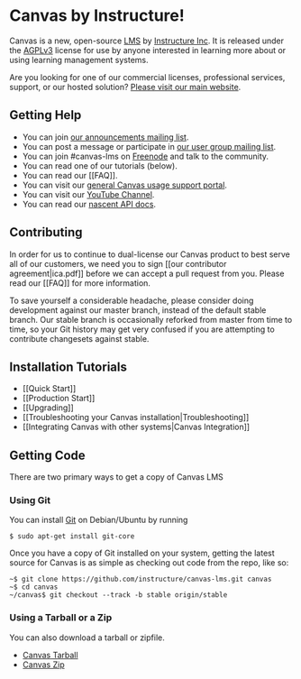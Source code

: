 Canvas by Instructure!
===================

Canvas is a new, open-source [LMS](http://en.wikipedia.org/wiki/Learning_management_system) by [Instructure Inc](http://www.instructure.com/). It is released under the [AGPLv3](http://www.gnu.org/licenses/agpl.html) license for use by anyone interested in learning more about or using learning management systems.

Are you looking for one of our commercial licenses, professional services, support, or our hosted solution? [Please visit our main website](http://www.instructure.com/).

Getting Help
-----------

 * You can join [our announcements mailing list](http://groups.google.com/group/canvas-lms-announce).
 * You can post a message or participate in [our user group mailing list](http://groups.google.com/group/canvas-lms-users).
 * You can join #canvas-lms on [Freenode](http://freenode.net/using_the_network.shtml) and talk to the community.
 * You can read one of our tutorials (below).
 * You can read our [[FAQ]].
 * You can visit our [general Canvas usage support portal](http://support.instructure.com/).
 * You can visit our [YouTube Channel](http://www.youtube.com/CanvasLMS#g/p).
 * You can read our [nascent API docs](http://canvas.instructure.com/doc/api/index.html).

Contributing
-----------

In order for us to continue to dual-license our Canvas product to best serve all of our customers, we need you to sign [[our contributor agreement|ica.pdf]] before we can accept a pull request from you. Please read our [[FAQ]] for more information.

To save yourself a considerable headache, please consider doing development against our master branch, instead of the default stable branch. Our stable branch is occasionally reforked from master from time to time, so your Git history may get very confused if you are attempting to contribute changesets against stable.

Installation Tutorials
--------

 * [[Quick Start]]
 * [[Production Start]]
 * [[Upgrading]]
 * [[Troubleshooting your Canvas installation|Troubleshooting]]
 * [[Integrating Canvas with other systems|Canvas Integration]]

Getting Code
-----------
There are two primary ways to get a copy of Canvas LMS

### Using Git

You can install [Git](http://git-scm.com/) on Debian/Ubuntu by running

```
$ sudo apt-get install git-core
```

Once you have a copy of Git installed on your system, getting the latest source for Canvas is as simple as checking out code from the repo, like so:

```
~$ git clone https://github.com/instructure/canvas-lms.git canvas
~$ cd canvas
~/canvas$ git checkout --track -b stable origin/stable
```

### Using a Tarball or a Zip

You can also download a tarball or zipfile.
  
   * [Canvas Tarball](http://www.instructure.com/code/canvas-stable.tar.gz)
   * [Canvas Zip](http://www.instructure.com/code/canvas-stable.zip)
